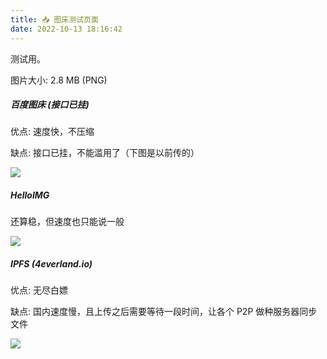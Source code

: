 ```yaml
---
title: 📥 图床测试页面
date: 2022-10-13 18:16:42
---
```


测试用。

<!--more-->

图片大小: 2.8 MB (PNG)

##### 百度图床 (接口已挂)

优点: 速度快，不压缩

缺点: 接口已挂，不能滥用了（下图是以前传的）

![](https://imgsrc.baidu.com/super/pic/item/810a19d8bc3eb135b440606fe31ea8d3fc1f445b.jpg)

##### HelloIMG

还算稳，但速度也只能说一般

![](https://www.helloimg.com/images/2022/10/13/Zg6Zv6.png)

##### IPFS (4everland.io)

优点: 无尽白嫖

缺点: 国内速度慢，且上传之后需要等待一段时间，让各个 P2P 做种服务器同步文件

![](https://4everland.io/ipfs/QmXKJHvqrAZobbdc27Pnk4wjRPjRVxunuuQEbW2gDSCfAr)